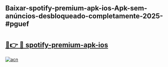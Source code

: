 ## Baixar-spotify-premium-apk-ios-Apk-sem-anúncios-desbloqueado-completamente-2025-#pguef

# <h2><a href="https://ainizakaria.my?title=spotify-premium-apk-ios&ref=20M">🔗👉 🔴 spotify-premium-apk-ios</a></h2>

[![acn](https://github.com/user-attachments/assets/0f9c940e-d8b0-45ae-aac7-cd30a18b3e1c)](https://ainizakaria.my?title=spotify-premium-apk-ios&ref=20M)

